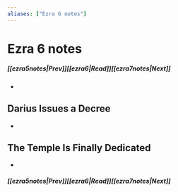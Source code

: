 ```yaml
---
aliases: ["Ezra 6 notes"]
---
```

# Ezra 6 notes
##### <span class=arrow-left></span>[[ezra5notes|Prev]]<span class=navigation-separator></span>[[ezra6|Read]]<span class=navigation-separator></span>[[ezra7notes|Next]]<span class=arrow-right></span>
- 
## Darius Issues a Decree
- 
## The Temple Is Finally Dedicated
- 
##### <span class=arrow-left></span>[[ezra5notes|Prev]]<span class=navigation-separator></span>[[ezra6|Read]]<span class=navigation-separator></span>[[ezra7notes|Next]]<span class=arrow-right></span>